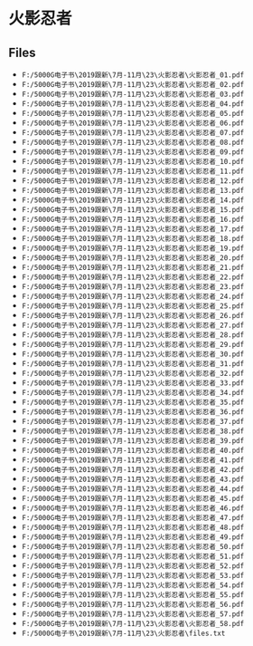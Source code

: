 # 火影忍者

## Files

- `F:/5000G电子书\2019跟新\7月-11月\23\火影忍者\火影忍者_01.pdf`
- `F:/5000G电子书\2019跟新\7月-11月\23\火影忍者\火影忍者_02.pdf`
- `F:/5000G电子书\2019跟新\7月-11月\23\火影忍者\火影忍者_03.pdf`
- `F:/5000G电子书\2019跟新\7月-11月\23\火影忍者\火影忍者_04.pdf`
- `F:/5000G电子书\2019跟新\7月-11月\23\火影忍者\火影忍者_05.pdf`
- `F:/5000G电子书\2019跟新\7月-11月\23\火影忍者\火影忍者_06.pdf`
- `F:/5000G电子书\2019跟新\7月-11月\23\火影忍者\火影忍者_07.pdf`
- `F:/5000G电子书\2019跟新\7月-11月\23\火影忍者\火影忍者_08.pdf`
- `F:/5000G电子书\2019跟新\7月-11月\23\火影忍者\火影忍者_09.pdf`
- `F:/5000G电子书\2019跟新\7月-11月\23\火影忍者\火影忍者_10.pdf`
- `F:/5000G电子书\2019跟新\7月-11月\23\火影忍者\火影忍者_11.pdf`
- `F:/5000G电子书\2019跟新\7月-11月\23\火影忍者\火影忍者_12.pdf`
- `F:/5000G电子书\2019跟新\7月-11月\23\火影忍者\火影忍者_13.pdf`
- `F:/5000G电子书\2019跟新\7月-11月\23\火影忍者\火影忍者_14.pdf`
- `F:/5000G电子书\2019跟新\7月-11月\23\火影忍者\火影忍者_15.pdf`
- `F:/5000G电子书\2019跟新\7月-11月\23\火影忍者\火影忍者_16.pdf`
- `F:/5000G电子书\2019跟新\7月-11月\23\火影忍者\火影忍者_17.pdf`
- `F:/5000G电子书\2019跟新\7月-11月\23\火影忍者\火影忍者_18.pdf`
- `F:/5000G电子书\2019跟新\7月-11月\23\火影忍者\火影忍者_19.pdf`
- `F:/5000G电子书\2019跟新\7月-11月\23\火影忍者\火影忍者_20.pdf`
- `F:/5000G电子书\2019跟新\7月-11月\23\火影忍者\火影忍者_21.pdf`
- `F:/5000G电子书\2019跟新\7月-11月\23\火影忍者\火影忍者_22.pdf`
- `F:/5000G电子书\2019跟新\7月-11月\23\火影忍者\火影忍者_23.pdf`
- `F:/5000G电子书\2019跟新\7月-11月\23\火影忍者\火影忍者_24.pdf`
- `F:/5000G电子书\2019跟新\7月-11月\23\火影忍者\火影忍者_25.pdf`
- `F:/5000G电子书\2019跟新\7月-11月\23\火影忍者\火影忍者_26.pdf`
- `F:/5000G电子书\2019跟新\7月-11月\23\火影忍者\火影忍者_27.pdf`
- `F:/5000G电子书\2019跟新\7月-11月\23\火影忍者\火影忍者_28.pdf`
- `F:/5000G电子书\2019跟新\7月-11月\23\火影忍者\火影忍者_29.pdf`
- `F:/5000G电子书\2019跟新\7月-11月\23\火影忍者\火影忍者_30.pdf`
- `F:/5000G电子书\2019跟新\7月-11月\23\火影忍者\火影忍者_31.pdf`
- `F:/5000G电子书\2019跟新\7月-11月\23\火影忍者\火影忍者_32.pdf`
- `F:/5000G电子书\2019跟新\7月-11月\23\火影忍者\火影忍者_33.pdf`
- `F:/5000G电子书\2019跟新\7月-11月\23\火影忍者\火影忍者_34.pdf`
- `F:/5000G电子书\2019跟新\7月-11月\23\火影忍者\火影忍者_35.pdf`
- `F:/5000G电子书\2019跟新\7月-11月\23\火影忍者\火影忍者_36.pdf`
- `F:/5000G电子书\2019跟新\7月-11月\23\火影忍者\火影忍者_37.pdf`
- `F:/5000G电子书\2019跟新\7月-11月\23\火影忍者\火影忍者_38.pdf`
- `F:/5000G电子书\2019跟新\7月-11月\23\火影忍者\火影忍者_39.pdf`
- `F:/5000G电子书\2019跟新\7月-11月\23\火影忍者\火影忍者_40.pdf`
- `F:/5000G电子书\2019跟新\7月-11月\23\火影忍者\火影忍者_41.pdf`
- `F:/5000G电子书\2019跟新\7月-11月\23\火影忍者\火影忍者_42.pdf`
- `F:/5000G电子书\2019跟新\7月-11月\23\火影忍者\火影忍者_43.pdf`
- `F:/5000G电子书\2019跟新\7月-11月\23\火影忍者\火影忍者_44.pdf`
- `F:/5000G电子书\2019跟新\7月-11月\23\火影忍者\火影忍者_45.pdf`
- `F:/5000G电子书\2019跟新\7月-11月\23\火影忍者\火影忍者_46.pdf`
- `F:/5000G电子书\2019跟新\7月-11月\23\火影忍者\火影忍者_47.pdf`
- `F:/5000G电子书\2019跟新\7月-11月\23\火影忍者\火影忍者_48.pdf`
- `F:/5000G电子书\2019跟新\7月-11月\23\火影忍者\火影忍者_49.pdf`
- `F:/5000G电子书\2019跟新\7月-11月\23\火影忍者\火影忍者_50.pdf`
- `F:/5000G电子书\2019跟新\7月-11月\23\火影忍者\火影忍者_51.pdf`
- `F:/5000G电子书\2019跟新\7月-11月\23\火影忍者\火影忍者_52.pdf`
- `F:/5000G电子书\2019跟新\7月-11月\23\火影忍者\火影忍者_53.pdf`
- `F:/5000G电子书\2019跟新\7月-11月\23\火影忍者\火影忍者_54.pdf`
- `F:/5000G电子书\2019跟新\7月-11月\23\火影忍者\火影忍者_55.pdf`
- `F:/5000G电子书\2019跟新\7月-11月\23\火影忍者\火影忍者_56.pdf`
- `F:/5000G电子书\2019跟新\7月-11月\23\火影忍者\火影忍者_57.pdf`
- `F:/5000G电子书\2019跟新\7月-11月\23\火影忍者\火影忍者_58.pdf`
- `F:/5000G电子书\2019跟新\7月-11月\23\火影忍者\files.txt`
